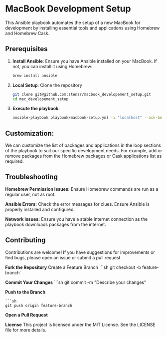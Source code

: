 # MacBook Development Setup

This Ansible playbook automates the setup of a new MacBook for development by installing essential tools and applications using Homebrew and Homebrew Cask.

## Prerequisites

1. **Install Ansible**:
   Ensure you have Ansible installed on your MacBook. If not, you can install it using Homebrew:
   ```sh
   brew install ansible

2. **Local Setup**:
    Clone the repository

    ```sh
    git clone git@github.com:stenzr/macbook_developement_setup.git
    cd mac_developement_setup


3. **Execute the playbook**:
    ```sh
    ansible-playbook playbook/macbook-setup.yml -i "localhost" --ask-become-pass

## Customization:
We can customize the list of packages and applications in the loop sections of the playbook to suit our specific development needs. For example, add or remove packages from the Homebrew packages or Cask applications list as required.

## Troubleshooting
**Homebrew Permission Issues:** Ensure Homebrew commands are run as a regular user, not as root.

**Ansible Errors:** Check the error messages for clues. Ensure Ansible is properly installed and configured.

**Network Issues:** Ensure you have a stable internet connection as the playbook downloads packages from the internet.


## Contributing
Contributions are welcome! If you have suggestions for improvements or find bugs, please open an issue or submit a pull request.

**Fork the Repository**
Create a Feature Branch
    ```sh
    git checkout -b feature-branch`

**Commit Your Changes**
    ```sh
    git commit -m "Describe your changes"


**Push to the Branch**

    ```sh
    git push origin feature-branch


**Open a Pull Request**


**License**
This project is licensed under the MIT License. See the LICENSE file for more details.